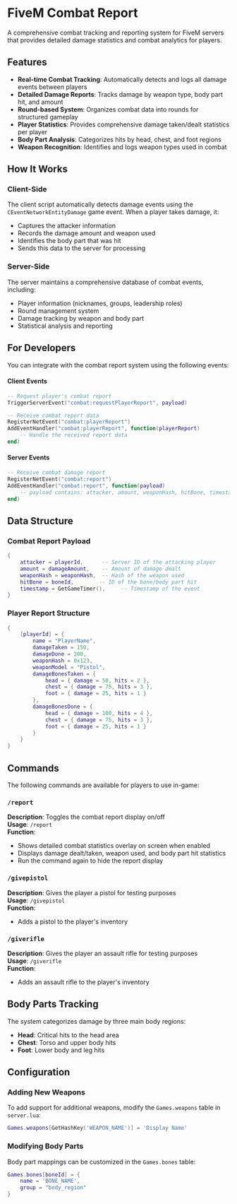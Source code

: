 # FiveM Combat Report

A comprehensive combat tracking and reporting system for FiveM servers that provides detailed damage statistics and combat analytics for players.

## Features

- **Real-time Combat Tracking**: Automatically detects and logs all damage events between players
- **Detailed Damage Reports**: Tracks damage by weapon type, body part hit, and amount
- **Round-based System**: Organizes combat data into rounds for structured gameplay
- **Player Statistics**: Provides comprehensive damage taken/dealt statistics per player
- **Body Part Analysis**: Categorizes hits by head, chest, and foot regions
- **Weapon Recognition**: Identifies and logs weapon types used in combat

## How It Works

### Client-Side
The client script automatically detects damage events using the `CEventNetworkEntityDamage` game event. When a player takes damage, it:
- Captures the attacker information
- Records the damage amount and weapon used
- Identifies the body part that was hit
- Sends this data to the server for processing

### Server-Side
The server maintains a comprehensive database of combat events, including:
- Player information (nicknames, groups, leadership roles)
- Round management system
- Damage tracking by weapon and body part
- Statistical analysis and reporting


## For Developers
You can integrate with the combat report system using the following events:

#### Client Events
```lua
-- Request player's combat report
TriggerServerEvent("combat:requestPlayerReport", payload)

-- Receive combat report data
RegisterNetEvent("combat:playerReport")
AddEventHandler("combat:playerReport", function(playerReport)
    -- Handle the received report data
end)
```

#### Server Events
```lua
-- Receive combat damage report
RegisterNetEvent("combat:report")
AddEventHandler("combat:report", function(payload)
    -- payload contains: attacker, amount, weaponHash, hitBone, timestamp
end)
```

## Data Structure

### Combat Report Payload
```lua
{
    attacker = playerId,      -- Server ID of the attacking player
    amount = damageAmount,    -- Amount of damage dealt
    weaponHash = weaponHash,  -- Hash of the weapon used
    hitBone = boneId,        -- ID of the bone/body part hit
    timestamp = GetGameTimer(),     -- Timestamp of the event
}
```

### Player Report Structure
```lua
{
    [playerId] = {
        name = "PlayerName",
        damageTaken = 150,
        damageDone = 200,
        weaponHash = 0x123,
        weaponModel = "Pistol",
        damageBonesTaken = {
            head = { damage = 50, hits = 2 },
            chest = { damage = 75, hits = 3 },
            foot = { damage = 25, hits = 1 }
        },
        damageBonesDone = {
            head = { damage = 100, hits = 4 },
            chest = { damage = 75, hits = 3 },
            foot = { damage = 25, hits = 1 }
        }
    }
}
```

## Commands

The following commands are available for players to use in-game:

### `/report`
**Description**: Toggles the combat report display on/off  
**Usage**: `/report`  
**Function**: 
- Shows detailed combat statistics overlay on screen when enabled
- Displays damage dealt/taken, weapon used, and body part hit statistics
- Run the command again to hide the report display

### `/givepistol`
**Description**: Gives the player a pistol for testing purposes  
**Usage**: `/givepistol`  
**Function**: 
- Adds a pistol to the player's inventory

### `/giverifle`
**Description**: Gives the player an assault rifle for testing purposes  
**Usage**: `/giverifle`  
**Function**: 
- Adds an assault rifle to the player's inventory

## Body Parts Tracking

The system categorizes damage by three main body regions:
- **Head**: Critical hits to the head area
- **Chest**: Torso and upper body hits
- **Foot**: Lower body and leg hits

## Configuration

### Adding New Weapons
To add support for additional weapons, modify the `Games.weapons` table in `server.lua`:
```lua
Games.weapons[GetHashKey('WEAPON_NAME')] = 'Display Name'
```

### Modifying Body Parts
Body part mappings can be customized in the `Games.bones` table:
```lua
Games.bones[boneId] = {
    name = 'BONE_NAME',
    group = "body_region"
}
```